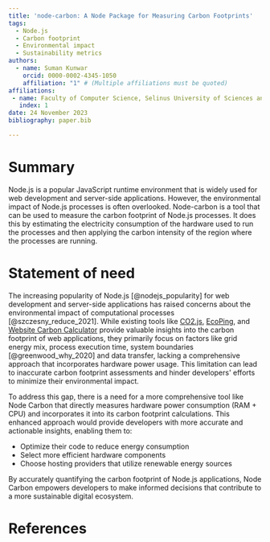 ```yaml
---
title: 'node-carbon: A Node Package for Measuring Carbon Footprints'
tags:
  - Node.js
  - Carbon footprint
  - Environmental impact
  - Sustainability metrics
authors:
  - name: Suman Kunwar
    orcid: 0000-0002-4345-1050
    affiliation: "1" # (Multiple affiliations must be quoted)
affiliations:
 - name: Faculty of Computer Science, Selinus University of Sciences and Literature, Ragusa, Italy
   index: 1
date: 24 November 2023
bibliography: paper.bib

---
```


# Summary

Node.js is a popular JavaScript runtime environment that is widely used for web development and server-side applications. However, the environmental impact of Node.js processes is often overlooked. Node-carbon is a tool that can be used to measure the carbon footprint of Node.js processes. It does this by estimating the electricity consumption of the hardware used to run the processes and then applying the carbon intensity of the region where the processes are running.

# Statement of need

The increasing popularity of Node.js [@nodejs_popularity] for web development and server-side applications has raised concerns about the environmental impact of computational processes [@szczesny_reduce_2021]. While existing tools like [CO2.js](https://developers.thegreenwebfoundation.org/co2js/overview/), [EcoPing](https://ecoping.earth), and [Website Carbon Calculator](https://www.websitecarbon.com/) provide valuable insights into the carbon footprint of web applications, they primarily focus on factors like grid energy mix, process execution time, system boundaries [@greenwood_why_2020] and data transfer, lacking a comprehensive approach that incorporates hardware power usage. This limitation can lead to inaccurate carbon footprint assessments and hinder developers' efforts to minimize their environmental impact.


To address this gap, there is a need for a more comprehensive tool like Node Carbon that directly measures hardware power consumption (RAM + CPU) and incorporates it into its carbon footprint calculations. This enhanced approach would provide developers with more accurate and actionable insights, enabling them to:
- Optimize their code to reduce energy consumption
- Select more efficient hardware components
- Choose hosting providers that utilize renewable energy sources

By accurately quantifying the carbon footprint of Node.js applications, Node Carbon empowers developers to make informed decisions that contribute to a more sustainable digital ecosystem.



# References